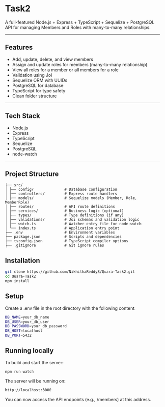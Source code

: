 # Task2

A full-featured Node.js + Express + TypeScript + Sequelize + PostgreSQL API for managing Members and Roles with many-to-many relationships.

---

##  Features

- Add, update, delete, and view members
- Assign and update roles for members (many-to-many relationship)
- View all roles for a member or all members for a role
- Validation using Joi
- Sequelize ORM with UUIDs
- PostgreSQL for database
- TypeScript for type safety
- Clean folder structure 

---

##  Tech Stack

- Node.js
- Express
- TypeScript
- Sequelize
- PostgreSQL
- node-watch 

---
##  Project Structure

```
├── src/
│ ├── config/              # Database configuration
│ ├── controllers/         # Express route handlers
│ ├── models/              # Sequelize models (Member, Role, MemberRole)
│ ├── routes/              # API route definitions
│ ├── services/            # Business logic (optional)
│ ├── types/               # Type definitions (if any)
│ ├── validations/         # Joi schemas and validation logic
│ ├── watch.ts             # Watcher entry file for node-watch
│ └── index.ts             # Application entry point
├── .env                   # Environment variables
├── package.json           # Scripts and dependencies
├── tsconfig.json          # TypeScript compiler options
├── .gitignore             # Git ignore rules
```

## Installation

```bash
git clone https://github.com/NikhithaReddy8/Quara-Task2.git
cd Quara-Task2
npm install
```

## Setup

Create a .env file in the root directory with the following content:

```bash
DB_NAME=your_db_name
DB_USER=your_db_user
DB_PASSWORD=your_db_password
DB_HOST=localhost
DB_PORT=5432
```

## Running locally

To build and start the server:

```bash
npm run watch
```
The server will be running on:

```bash
http://localhost:3000
```
You can now access the API endpoints (e.g., /members) at this address.
